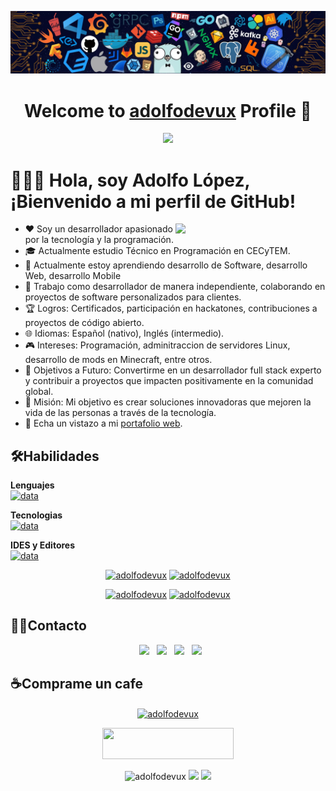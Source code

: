 
![navar](https://github.com/GovindSingh9447/GovindSingh9447/blob/main/WEBP/footer.webp)

<p align="center">
  <h1 align="center">Welcome to <a href="https://github.com/MrBlueBird2">adolfodevux</a> Profile 👋</h1>
</p>
<p align="center">
  <a align="center" href="https://github.com/DenverCoder1/readme-typing-svg"><img src="https://readme-typing-svg.herokuapp.com?&font=IBM+Plex+Sans&color=F72EE2&size=25&lines=¡Bienvenido+a+mi+perfil+de+Github!;Mi+nombre+es+Adolfo+López;Soy+programador+Back+end;Soy+programador+de+Software" /></a>
</p>
 <h1>👨🏻‍💻 Hola, soy Adolfo López, ¡Bienvenido a mi perfil de GitHub!</h1>
<img align= "right" width= "240" src= "https://pa1.narvii.com/6580/8098c6e9207376889eeb0532d9f5a0723c4d73f5_hq.gif"/>
<ul>
  <li> ❤️ Soy un desarrollador apasionado por la tecnología y la programación.</li>
  <li> 🎓 Actualmente estudio Técnico en Programación en CECyTEM.</li>
  <li> 🌱 Actualmente estoy aprendiendo desarrollo de Software, desarrollo Web, desarrollo Mobile</li>
  <li> 💼 Trabajo como desarrollador de manera independiente, colaborando en proyectos de software personalizados para clientes.</li>
  <li> 🏆 Logros: Certificados, participación en hackatones, contribuciones a proyectos de código abierto.</li>
  <li> 🌐 Idiomas: Español (nativo), Inglés (intermedio).</li>
  <li> 🎮 Intereses: Programación, adminitraccion de servidores Linux, desarrollo de mods en Minecraft, entre otros.</li>
  <li> 🚀 Objetivos a Futuro: Convertirme en un desarrollador full stack experto y contribuir a proyectos que impacten positivamente en la comunidad global.</li>
  <li> 🎯 Misión: Mi objetivo es crear soluciones innovadoras que mejoren la vida de las personas a través de la tecnología.</li>
  <li> 🧐 Echa un vistazo a mi <a href="https://devuxforge.com">portafolio web</a>.</li>
</ul>

 <h2>🛠️Habilidades</h2>
 
 **Lenguajes**<br>
  [![data](https://skillicons.dev/icons?i=java,py,bash,c,cpp,html,css,js,ts,php)](https://skillicons.dev)

  **Tecnologias**<br>
  [![data](https://skillicons.dev/icons?i=mysql,django,react,nodejs,scss,bootstrap,cloudflare,git,github,windows,linux)](https://skillicons.dev)
  
**IDES y Editores**<br>
  [![data](https://skillicons.dev/icons?i=eclipse,idea,pycharm,vscode,visualstudio,androidstudio,vim,neovim)](https://skillicons.dev)



<p align="center">
  <a href="https://github.com/adolfodevux"><img src="https://github-readme-stats.vercel.app/api/top-langs/?username=adolfodevux&theme=tokyonight&show_icons=true&hide_border=true&layout=compact" width="320"  alt="adolfodevux"/></a>
    <a href="https://github.com/adolfodevux"><img src="https://github-profile-summary-cards.vercel.app/api/cards/profile-details?username=adolfodevux&theme=tokyonight&hide_border=true"  width="520" alt="adolfodevux"/></a>
</p>

<p align="center">
    <a href="https://github.com/adolfodevux"><img src="https://github-readme-stats.vercel.app/api?username=adolfodevux&theme=tokyonight&show_icons=true&hide_border=true&count_private=true"  width="520" alt="adolfodevux"/></a>
<a href="https://github.com/adolfodevux"><img src="https://github-readme-streak-stats.herokuapp.com/?user=adolfodevux&theme=tokyonight&hide_border=true" width="320"  alt="adolfodevux"/></a>
</p>

<h2> 🤝🏻Contacto</h2>

<p align="center">
  &nbsp; <a href="https://discord.gg/tpN43KXr" target="_blank" rel="noopener noreferrer"><img src="https://img.icons8.com/plasticine/100/000000/discord.png" width="100" /></a> 
&nbsp; <a href="https://www.instagram.com/adolfodevux" target="_blank" rel="noopener noreferrer"><img src="https://img.icons8.com/plasticine/100/000000/instagram-new.png" width="100" /></a>  
  &nbsp; <a href="https://devuxforge.com" target="_blank" rel="noopener noreferrer"><img src="https://img.icons8.com/plasticine/100/000000/web.png" width="100" /></a>  
&nbsp; <a href="mailto:adolfolopezdevux@gmail.com" target="_blank" rel="noopener noreferrer"><img src="https://img.icons8.com/plasticine/100/000000/gmail.png"  width="100" /></a>
</p>

<h2 align="left">☕Comprame un cafe</h2>
<p align="center"><a href="https://buymeacoffee.com/adolfodevux"> <img align="center" src="https://cdn.buymeacoffee.com/buttons/v2/default-yellow.png" height="50" width="210" alt="adolfodevux" /></a>
</p>

<p align="center"> <a href="https://www.paypal.me/adolfodevux"><img src="https://img.shields.io/badge/-paypal-3423A6?style=for-the-badge&logo=Paypal&logoColor=white"  height="50" width="210" /></a>
</p>

<p align="center">
  <img src="https://komarev.com/ghpvc/?username=adolfodevux" alt="adolfodevux" />
    <a href="https://github.com/adolfodevux/"><img src="https://img.shields.io/github/followers/Parply?style=flat-square?color=%234CC61E&label=GitHub%20Followers%20"/></a>
  <a href="https://github.com/adolfodevux/"><img src="https://img.shields.io/github/last-commit/Parply/Parply?style=flat-square?color=red&label=Last%20Updated%20"/></a>
</p>



